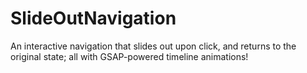 # SlideOutNavigation
An interactive navigation that slides out upon click, and returns to the original state; all with GSAP-powered timeline animations!
